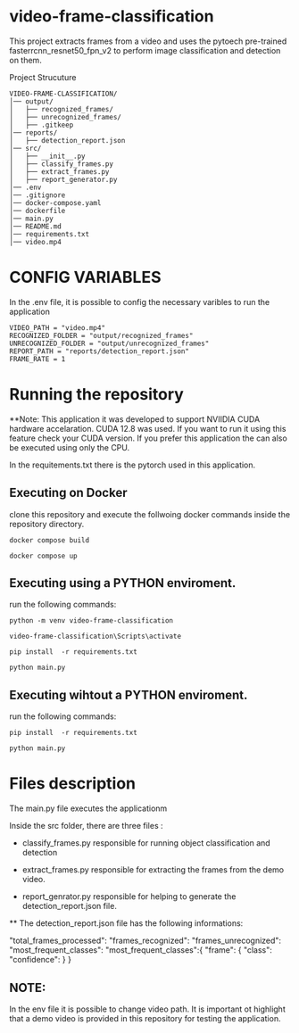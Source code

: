 # video-frame-classification
This project extracts frames from a video and uses the pytoech pre-trained fasterrcnn_resnet50_fpn_v2 to perform image classification and detection on them. 


Project Strucuture
```
VIDEO-FRAME-CLASSIFICATION/
│── output/
│   ├── recognized_frames/
│   ├── unrecognized_frames/
│   ├── .gitkeep
│── reports/
│   ├── detection_report.json
│── src/
│   ├── __init__.py
│   ├── classify_frames.py
│   ├── extract_frames.py
│   ├── report_generator.py
│── .env
│── .gitignore
│── docker-compose.yaml
│── dockerfile
│── main.py
│── README.md
│── requirements.txt
│── video.mp4

```

# CONFIG VARIABLES

In the .env file, it is possible to config the necessary varibles to run the application

```
VIDEO_PATH = "video.mp4"
RECOGNIZED_FOLDER = "output/recognized_frames"
UNRECOGNIZED_FOLDER = "output/unrecognized_frames"
REPORT_PATH = "reports/detection_report.json"
FRAME_RATE = 1
```

# Running the repository

**Note: This application it was developed to support NVIIDIA CUDA hardware accelaration. CUDA 12.8 was used. If you want to run it using this feature check your CUDA version. If you prefer this application the can also be executed using only the CPU.

In the requitements.txt there is the pytorch used in this application.

## Executing on Docker
clone this repository and execute the follwoing docker commands inside the repository directory.

```
docker compose build
```

```
docker compose up
```

## Executing using a PYTHON enviroment.

run the following commands:

```
python -m venv video-frame-classification
```

```
video-frame-classification\Scripts\activate

```
```
pip install  -r requirements.txt 

```
```
python main.py
```

## Executing wihtout  a PYTHON enviroment.

run the following commands:

```
pip install  -r requirements.txt 

```
```
python main.py

```

# Files description

The main.py file executes the applicationm

Inside the src folder, there are three files : 

- classify_frames.py responsible for running object classification and detection

- extract_frames.py responsible for extracting the frames from the demo video.

- report_genrator.py responsible for helping to generate the detection_report.json file.


** The detection_report.json file has the following informations:

"total_frames_processed": 
"frames_recognized": 
"frames_unrecognized": 
"most_frequent_classes": 
"most_frequent_classes":{
    "frame": 
    {
        "class":
        "confidence":
        }
}


## NOTE:
In the env file it is possible to change video path. It is important ot highlight that a demo video is provided in this repository for testing the application.